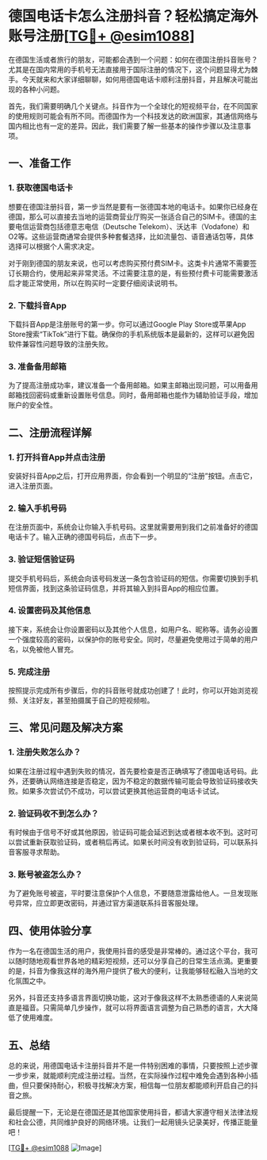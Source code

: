 # 德国电话卡怎么注册抖音？轻松搞定海外账号注册[[TG💪+ @esim1088](https://t.me/s/esim1088)]

在德国生活或者旅行的朋友，可能都会遇到一个问题：如何在德国注册抖音账号？尤其是在国内常用的手机号无法直接用于国际注册的情况下，这个问题显得尤为棘手。今天就来和大家详细聊聊，如何用德国电话卡顺利注册抖音，并且解决可能出现的各种小问题。

首先，我们需要明确几个关键点。抖音作为一个全球化的短视频平台，在不同国家的使用规则可能会有所不同。而德国作为一个科技发达的欧洲国家，其通信网络与国内相比也有一定的差异。因此，我们需要了解一些基本的操作步骤以及注意事项。

## 一、准备工作

### 1. 获取德国电话卡
想要在德国注册抖音，第一步当然是要有一张德国本地的电话卡。如果你已经身在德国，那么可以直接去当地的运营商营业厅购买一张适合自己的SIM卡。德国的主要电信运营商包括德意志电信（Deutsche Telekom）、沃达丰（Vodafone）和O2等。这些运营商通常会提供多种套餐选择，比如流量包、语音通话包等，具体选择可以根据个人需求决定。

对于刚到德国的朋友来说，也可以考虑购买预付费SIM卡。这类卡片通常不需要签订长期合约，使用起来非常灵活。不过需要注意的是，有些预付费卡可能需要激活后才能正常使用，所以在购买时一定要仔细阅读说明书。

### 2. 下载抖音App
下载抖音App是注册账号的第一步。你可以通过Google Play Store或苹果App Store搜索“TikTok”进行下载。确保你的手机系统版本是最新的，这样可以避免因软件兼容性问题导致的注册失败。

### 3. 准备备用邮箱
为了提高注册成功率，建议准备一个备用邮箱。如果主邮箱出现问题，可以用备用邮箱找回密码或重新设置账号信息。同时，备用邮箱也能作为辅助验证手段，增加账户的安全性。

## 二、注册流程详解

### 1. 打开抖音App并点击注册
安装好抖音App之后，打开应用界面，你会看到一个明显的“注册”按钮。点击它，进入注册页面。

### 2. 输入手机号码
在注册页面中，系统会让你输入手机号码。这里就需要用到我们之前准备好的德国电话卡了。输入正确的德国号码后，点击下一步。

### 3. 验证短信验证码
提交手机号码后，系统会向该号码发送一条包含验证码的短信。你需要切换到手机短信界面，找到这条验证码信息，并将其输入到抖音App的相应位置。

### 4. 设置密码及其他信息
接下来，系统会让你设置密码以及其他个人信息，如用户名、昵称等。请务必设置一个强度较高的密码，以保护你的账号安全。同时，尽量避免使用过于简单的用户名，以免被他人冒充。

### 5. 完成注册
按照提示完成所有步骤后，你的抖音账号就成功创建了！此时，你可以开始浏览视频、关注好友，甚至拍摄属于自己的短视频啦。

## 三、常见问题及解决方案

### 1. 注册失败怎么办？
如果在注册过程中遇到失败的情况，首先要检查是否正确填写了德国电话号码。此外，还要确认网络连接是否稳定，因为不稳定的数据传输可能会导致验证码接收失败。如果多次尝试仍不成功，可以尝试更换其他运营商的电话卡试试。

### 2. 验证码收不到怎么办？
有时候由于信号不好或其他原因，验证码可能会延迟到达或者根本收不到。这时可以尝试重新获取验证码，或者稍后再试。如果长时间没有收到验证码，可以联系抖音客服寻求帮助。

### 3. 账号被盗怎么办？
为了避免账号被盗，平时要注意保护个人信息，不要随意泄露给他人。一旦发现账号异常，应立即更改密码，并通过官方渠道联系抖音客服处理。

## 四、使用体验分享

作为一名在德国生活的用户，我使用抖音的感受是非常棒的。通过这个平台，我可以随时随地观看世界各地的精彩短视频，还可以分享自己的日常生活点滴。更重要的是，抖音为像我这样的海外用户提供了极大的便利，让我能够轻松融入当地的文化氛围之中。

另外，抖音还支持多语言界面切换功能，这对于像我这样不太熟悉德语的人来说简直是福音。只需简单几步操作，就可以将界面语言调整为自己熟悉的语言，大大降低了使用难度。

## 五、总结

总的来说，用德国电话卡注册抖音并不是一件特别困难的事情，只要按照上述步骤一步步来，就能顺利完成注册过程。当然，在实际操作过程中难免会遇到各种小插曲，但只要保持耐心，积极寻找解决方案，相信每一位朋友都能顺利开启自己的抖音之旅。

最后提醒一下，无论是在德国还是其他国家使用抖音，都请大家遵守相关法律法规和社会公德，共同维护良好的网络环境。让我们一起用镜头记录美好，传播正能量吧！

[[TG💪+ @esim1088](https://t.me/s/esim1088) ![Image](https://i.postimg.cc/4NQfJmqS/Snipaste-2025-05-13-00-14-12.png)]